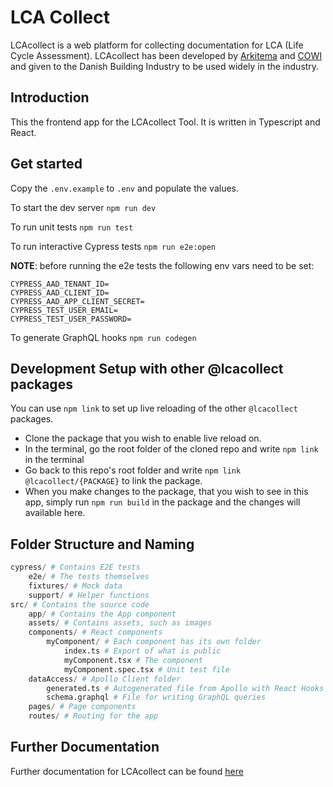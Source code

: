 # LCA Collect

LCAcollect is a web platform for collecting documentation for LCA (Life Cycle Assessment).
LCAcollect has been developed by [Arkitema](https://arkitema.com) and [COWI](https://cowi.com) and given to the Danish
Building Industry to be used widely in the industry.

## Introduction

This the frontend app for the LCAcollect Tool.
It is written in Typescript and React.

## Get started

Copy the `.env.example` to `.env` and populate the values.

To start the dev server
`npm run dev`

To run unit tests
`npm run test`

To run interactive Cypress tests
`npm run e2e:open`

**NOTE**: before running the e2e tests the following env vars need to be set:

```dotenv
CYPRESS_AAD_TENANT_ID=
CYPRESS_AAD_CLIENT_ID=
CYPRESS_AAD_APP_CLIENT_SECRET=
CYPRESS_TEST_USER_EMAIL=
CYPRESS_TEST_USER_PASSWORD=
```

To generate GraphQL hooks
`npm run codegen`

## Development Setup with other @lcacollect packages

You can use `npm link` to set up live reloading of the other `@lcacollect` packages.

- Clone the package that you wish to enable live reload on.
- In the terminal, go the root folder of the cloned repo and write `npm link` in the terminal
- Go back to this repo's root folder and write `npm link @lcacollect/{PACKAGE}` to link the package.
- When you make changes to the package, that you wish to see in this app, simply run `npm run build` in the package and
  the changes will available here.

## Folder Structure and Naming

```python
cypress/ # Contains E2E tests
    e2e/ # The tests themselves
    fixtures/ # Mock data
    support/ # Helper functions
src/ # Contains the source code
    app/ # Contains the App component
    assets/ # Contains assets, such as images
    components/ # React components
        myComponent/ # Each component has its own folder
            index.ts # Export of what is public
            myComponent.tsx # The component
            myComponent.spec.tsx # Unit test file
    dataAccess/ # Apollo Client folder
        generated.ts # Autogenerated file from Apollo with React Hooks for data fetching
        schema.graphql # File for writing GraphQL queries
    pages/ # Page components
    routes/ # Routing for the app
```

## Further Documentation

Further documentation for LCAcollect can be found [here](https://github.com/lcacollect/.github/blob/main/wiki/README.md)
